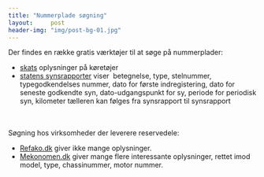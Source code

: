```yaml
---
title: "Nummerplade søgning"
layout:     post
header-img: "img/post-bg-01.jpg"
---
```

<p>Der findes en r&aelig;kke gratis v&aelig;rkt&oslash;jer til at s&oslash;ge p&aring; nummerplader:</p>
<ul>
<li><a href="https://motorregister.skat.dk/dmr-front/appmanager/skat/dmr?_nfpb=true&amp;_nfpb=true&amp;_pageLabel=vis_koeretoej_side&amp;_nfls=false" target="_blank">skats</a> oplysninger p&aring; k&oslash;ret&oslash;jer</li>
<li><a href="http://selvbetjening.trafikstyrelsen.dk/sider/soegning.aspx">statens synsrapporter</a>&nbsp;viser &nbsp;betegnelse, type, stelnummer, typegodkendelses nummer, dato for f&oslash;rste indregistering, dato for seneste godkendte syn, dato-udgangspunkt for sy, periode for periodisk syn, kilometer t&aelig;lleren kan f&oslash;lges fra synsrapport til synsrapport</li><br />
</ul><br />
S&oslash;gning hos virksomheder der leverere reservedele:</p>
<ul>
<li><a href="http://www.refako.dk/" target="_blank">Refako.dk</a> giver ikke mange oplysninger.</li>
<li><a href="http://www.mekonomen.dk/" target="_blank">Mekonomen.dk</a>&nbsp;giver mange flere interessante&nbsp;oplysninger, rettet imod model, type, chassinummer, motor nummer.</li><br />
</ul></p>
